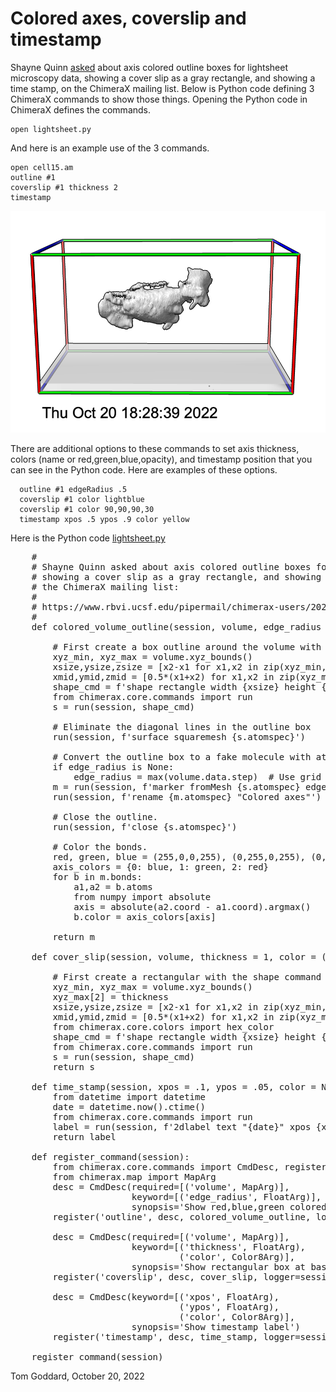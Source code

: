 # Colored axes, coverslip and timestamp

Shayne Quinn [asked](https://www.rbvi.ucsf.edu/pipermail/chimerax-users/2022-October/004467.html) about axis colored outline boxes for lightsheet microscopy data, showing a cover slip as a gray rectangle, and showing a time stamp, on the ChimeraX mailing list.  Below is Python code defining 3 ChimeraX commands to show those things.  Opening the Python code in ChimeraX defines the commands.

    open lightsheet.py

And here is an example use of the 3 commands.

    open cell15.am
    outline #1
    coverslip #1 thickness 2
    timestamp

<a href="lightsheet.png"><img src="lightsheet.png" width="600"></a>

There are additional options to these commands to set axis thickness, colors (name or red,green,blue,opacity), and timestamp position that you can see in the Python code.  Here are examples of these options.

      outline #1 edgeRadius .5
      coverslip #1 color lightblue
      coverslip #1 color 90,90,90,30
      timestamp xpos .5 ypos .9 color yellow
      
Here is the Python code [lightsheet.py](lightsheet.py)

<pre>
    #
    # Shayne Quinn asked about axis colored outline boxes for lightsheet data,
    # showing a cover slip as a gray rectangle, and showing a time stamp, on
    # the ChimeraX mailing list:
    #
    # https://www.rbvi.ucsf.edu/pipermail/chimerax-users/2022-October/004467.html
    #
    def colored_volume_outline(session, volume, edge_radius = None):

        # First create a box outline around the volume with the shape command.
        xyz_min, xyz_max = volume.xyz_bounds()
        xsize,ysize,zsize = [x2-x1 for x1,x2 in zip(xyz_min, xyz_max)]
        xmid,ymid,zmid = [0.5*(x1+x2) for x1,x2 in zip(xyz_min, xyz_max)]
        shape_cmd = f'shape rectangle width {xsize} height {ysize} slab {zsize} center {xmid},{ymid},{zmid} widthdivisions 1 heightdivisions 1 mesh true'
        from chimerax.core.commands import run
        s = run(session, shape_cmd)

        # Eliminate the diagonal lines in the outline box
        run(session, f'surface squaremesh {s.atomspec}')

        # Convert the outline box to a fake molecule with atoms and bonds.
        if edge_radius is None:
            edge_radius = max(volume.data.step)  # Use grid spacing for edge radius.
        m = run(session, f'marker fromMesh {s.atomspec} edgeRadius {edge_radius}')
        run(session, f'rename {m.atomspec} "Colored axes"')

        # Close the outline.
        run(session, f'close {s.atomspec}')

        # Color the bonds.
        red, green, blue = (255,0,0,255), (0,255,0,255), (0,0,255,255) # RGBA values
        axis_colors = {0: blue, 1: green, 2: red}
        for b in m.bonds:
            a1,a2 = b.atoms
            from numpy import absolute
            axis = absolute(a2.coord - a1.coord).argmax()
            b.color = axis_colors[axis]

        return m

    def cover_slip(session, volume, thickness = 1, color = (180,180,180,80)):

        # First create a rectangular with the shape command near the z=0 face of the volume.
        xyz_min, xyz_max = volume.xyz_bounds()
        xyz_max[2] = thickness
        xsize,ysize,zsize = [x2-x1 for x1,x2 in zip(xyz_min, xyz_max)]
        xmid,ymid,zmid = [0.5*(x1+x2) for x1,x2 in zip(xyz_min, xyz_max)]
        from chimerax.core.colors import hex_color
        shape_cmd = f'shape rectangle width {xsize} height {ysize} slab {zsize} center {xmid},{ymid},{zmid} color {hex_color(color)} name coverslip'
        from chimerax.core.commands import run
        s = run(session, shape_cmd)
        return s

    def time_stamp(session, xpos = .1, ypos = .05, color = None):
        from datetime import datetime
        date = datetime.now().ctime()
        from chimerax.core.commands import run
        label = run(session, f'2dlabel text "{date}" xpos {xpos} ypos {ypos}')
        return label

    def register_command(session):
        from chimerax.core.commands import CmdDesc, register, FloatArg, Color8Arg
        from chimerax.map import MapArg
        desc = CmdDesc(required=[('volume', MapArg)],
                       keyword=[('edge_radius', FloatArg)],
                       synopsis='Show red,blue,green colored volume outline box')
        register('outline', desc, colored_volume_outline, logger=session.logger)

        desc = CmdDesc(required=[('volume', MapArg)],
                       keyword=[('thickness', FloatArg),
                                ('color', Color8Arg)],
                       synopsis='Show rectangular box at base of map')
        register('coverslip', desc, cover_slip, logger=session.logger)

        desc = CmdDesc(keyword=[('xpos', FloatArg),
                                ('ypos', FloatArg),
                                ('color', Color8Arg)],
                       synopsis='Show timestamp label')
        register('timestamp', desc, time_stamp, logger=session.logger)

    register_command(session)
</pre>

Tom Goddard, October 20, 2022
